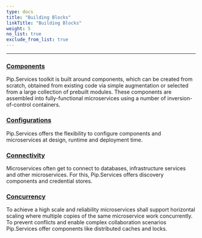 ```yaml
---
type: docs
title: "Building Blocks"
linkTitle: "Building Blocks" 
weight: 5
no_list: true
exclude_from_list: true
---
```

---


### [Components](components)
Pip.Services toolkit is built around components, which can be created from scratch, obtained from existing code via simple augmentation or selected from a large collection of prebuilt modules. These components are assembled into fully-functional microservices using a number of inversion-of-control containers.

### [Configurations](configurations)
Pip.Services offers the flexibility to configure components and microservices at design, runtime and deployment time.

### [Connectivity](connectivity)
Microservices often get to connect to databases, infrastructure services and other microservices. For this, Pip.Services offers discovery components and credential stores.

### [Concurrency](concurrency)
To achieve a high scale and reliability microservices shall support horizontal scaling where multiple copies of the same microservice work concurrently. To prevent conflicts and enable complex collaboration scenarios Pip.Services offer components like distributed caches and locks.